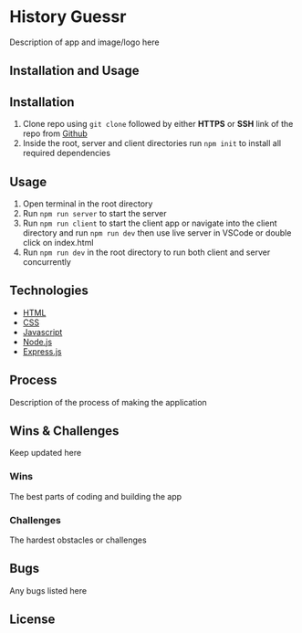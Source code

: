 # History Guessr
Description of app and image/logo here 


## Installation and Usage

## Installation
1. Clone repo using ``` git clone ``` followed by either **HTTPS** or **SSH** link of the repo from [Github](https://github.com)
2. Inside the root, server and client directories run ``` npm init ``` to install all required dependencies


## Usage
1. Open terminal in the root directory
2. Run ``` npm run server ``` to start the server
3. Run ``` npm run client ``` to start the client app or navigate into the client directory and run ``` npm run dev ``` then use live server in VSCode or double click on index.html
4. Run ``` npm run dev ``` in the root directory to run both client and server concurrently


## Technologies
* [HTML](https://developer.mozilla.org/en-US/docs/Web/HTML)
* [CSS](https://developer.mozilla.org/en-US/docs/Web/CSS)
* [Javascript](https://www.javascript.com)
* [Node.js](https://nodejs.org/en/)
* [Express.js](https://expressjs.com)


## Process
Description of the process of making the application


## Wins & Challenges
Keep updated here
### Wins
The best parts of coding and building the app
### Challenges
The hardest obstacles or challenges


## Bugs 
Any bugs listed here


## License



